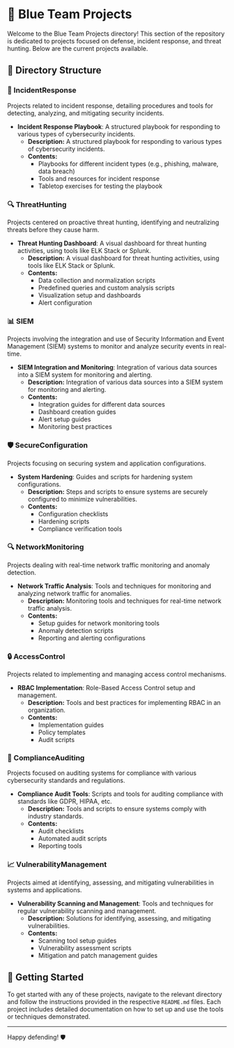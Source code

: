# 🔵 Blue Team Projects

Welcome to the Blue Team Projects directory! This section of the repository is dedicated to projects focused on defense, incident response, and threat hunting. Below are the current projects available.

## 📁 Directory Structure

### 🚨 IncidentResponse
Projects related to incident response, detailing procedures and tools for detecting, analyzing, and mitigating security incidents.

- **Incident Response Playbook**: A structured playbook for responding to various types of cybersecurity incidents.
  - **Description:** A structured playbook for responding to various types of cybersecurity incidents.
  - **Contents:**
    - Playbooks for different incident types (e.g., phishing, malware, data breach)
    - Tools and resources for incident response
    - Tabletop exercises for testing the playbook

### 🔍 ThreatHunting
Projects centered on proactive threat hunting, identifying and neutralizing threats before they cause harm.

- **Threat Hunting Dashboard**: A visual dashboard for threat hunting activities, using tools like ELK Stack or Splunk.
  - **Description:** A visual dashboard for threat hunting activities, using tools like ELK Stack or Splunk.
  - **Contents:**
    - Data collection and normalization scripts
    - Predefined queries and custom analysis scripts
    - Visualization setup and dashboards
    - Alert configuration

### 📊 SIEM
Projects involving the integration and use of Security Information and Event Management (SIEM) systems to monitor and analyze security events in real-time.

- **SIEM Integration and Monitoring**: Integration of various data sources into a SIEM system for monitoring and alerting.
  - **Description:** Integration of various data sources into a SIEM system for monitoring and alerting.
  - **Contents:**
    - Integration guides for different data sources
    - Dashboard creation guides
    - Alert setup guides
    - Monitoring best practices

### 🛡️ SecureConfiguration
Projects focusing on securing system and application configurations.

- **System Hardening**: Guides and scripts for hardening system configurations.
  - **Description:** Steps and scripts to ensure systems are securely configured to minimize vulnerabilities.
  - **Contents:**
    - Configuration checklists
    - Hardening scripts
    - Compliance verification tools

### 🔍 NetworkMonitoring
Projects dealing with real-time network traffic monitoring and anomaly detection.

- **Network Traffic Analysis**: Tools and techniques for monitoring and analyzing network traffic for anomalies.
  - **Description:** Monitoring tools and techniques for real-time network traffic analysis.
  - **Contents:**
    - Setup guides for network monitoring tools
    - Anomaly detection scripts
    - Reporting and alerting configurations

### 🔒 AccessControl
Projects related to implementing and managing access control mechanisms.

- **RBAC Implementation**: Role-Based Access Control setup and management.
  - **Description:** Tools and best practices for implementing RBAC in an organization.
  - **Contents:**
    - Implementation guides
    - Policy templates
    - Audit scripts

### 📜 ComplianceAuditing
Projects focused on auditing systems for compliance with various cybersecurity standards and regulations.

- **Compliance Audit Tools**: Scripts and tools for auditing compliance with standards like GDPR, HIPAA, etc.
  - **Description:** Tools and scripts to ensure systems comply with industry standards.
  - **Contents:**
    - Audit checklists
    - Automated audit scripts
    - Reporting tools

### 📈 VulnerabilityManagement
Projects aimed at identifying, assessing, and mitigating vulnerabilities in systems and applications.

- **Vulnerability Scanning and Management**: Tools and techniques for regular vulnerability scanning and management.
  - **Description:** Solutions for identifying, assessing, and mitigating vulnerabilities.
  - **Contents:**
    - Scanning tool setup guides
    - Vulnerability assessment scripts
    - Mitigation and patch management guides

## 🚀 Getting Started

To get started with any of these projects, navigate to the relevant directory and follow the instructions provided in the respective `README.md` files. Each project includes detailed documentation on how to set up and use the tools or techniques demonstrated.

---

Happy defending! 🛡️
